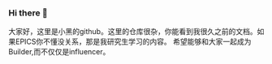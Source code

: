 ### Hi there 👋

大家好，这里是小黑的github。这里的仓库很杂，你能看到我很久之前的文档。如果EPICS你不懂没关系，那是我研究生学习的内容。
希望能够和大家一起成为Builder,而不仅仅是influencer。









